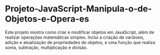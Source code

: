 # Projeto-JavaScript-Manipula-o-de-Objetos-e-Opera-es
Este projeto mostra como criar e modificar objetos em JavaScript, além de realizar operações matemáticas simples. Inclui a criação de variáveis, adição e atualização de propriedades de objetos, e uma função que realiza soma, subtração, multiplicação e divisão.
